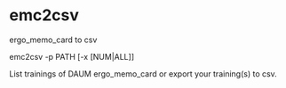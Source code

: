 emc2csv
=======

ergo_memo_card to csv

emc2csv -p PATH [-x [NUM|ALL]]

List trainings of DAUM ergo_memo_card or export your training(s) to csv.
